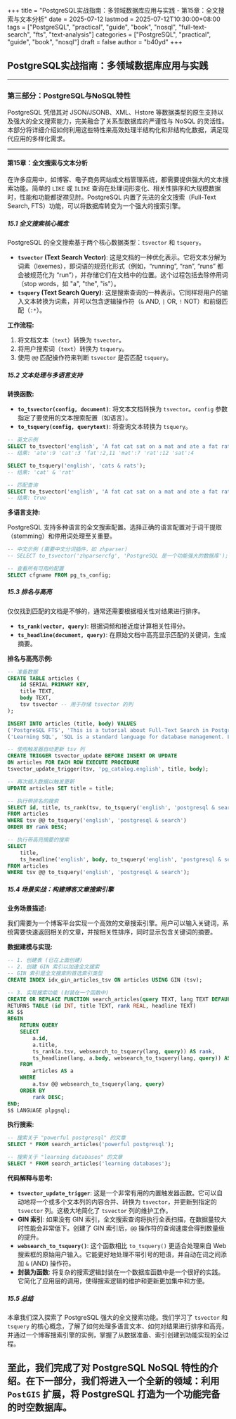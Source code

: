 +++
title = "PostgreSQL实战指南：多领域数据库应用与实践 - 第15章：全文搜索与文本分析"
date = 2025-07-12
lastmod = 2025-07-12T10:30:00+08:00
tags = ["PostgreSQL", "practical", "guide", "book", "nosql", "full-text-search", "fts", "text-analysis"]
categories = ["PostgreSQL", "practical", "guide", "book", "nosql"]
draft = false
author = "b40yd"
+++

## PostgreSQL实战指南：多领域数据库应用与实践

-----

### 第三部分：PostgreSQL与NoSQL特性

PostgreSQL 凭借其对 JSON/JSONB、XML、Hstore 等数据类型的原生支持以及强大的全文搜索能力，完美融合了关系型数据库的严谨性与 NoSQL 的灵活性。本部分将详细介绍如何利用这些特性来高效处理半结构化和非结构化数据，满足现代应用的多样化需求。

-----

#### 第15章：全文搜索与文本分析

在许多应用中，如博客、电子商务网站或文档管理系统，都需要提供强大的文本搜索功能。简单的 `LIKE` 或 `ILIKE` 查询在处理词形变化、相关性排序和大规模数据时，性能和功能都捉襟见肘。PostgreSQL 内置了先进的全文搜索（Full-Text Search, FTS）功能，可以将数据库转变为一个强大的搜索引擎。

##### 15.1 全文搜索核心概念

PostgreSQL 的全文搜索基于两个核心数据类型：`tsvector` 和 `tsquery`。

- **`tsvector` (Text Search Vector)**: 这是文档的一种优化表示。它将文本分解为词素（lexemes），即词语的规范化形式（例如，“running”, “ran”, “runs” 都会被规范化为 “run”），并存储它们在文档中的位置。这个过程包括去除停用词（stop words，如 "a", "the", "is"）。
- **`tsquery` (Text Search Query)**: 这是搜索查询的一种表示。它同样将用户的输入文本转换为词素，并可以包含逻辑操作符（`&` AND, `|` OR, `!` NOT）和前缀匹配（`:*`）。

**工作流程:**
1.  将文档文本（`text`）转换为 `tsvector`。
2.  将用户搜索词（`text`）转换为 `tsquery`。
3.  使用 `@@` 匹配操作符来判断 `tsvector` 是否匹配 `tsquery`。

##### 15.2 文本处理与多语言支持

**转换函数:**

- **`to_tsvector(config, document)`**: 将文本文档转换为 `tsvector`。`config` 参数指定了要使用的文本搜索配置（如语言）。
- **`to_tsquery(config, querytext)`**: 将查询文本转换为 `tsquery`。

```sql
-- 英文示例
SELECT to_tsvector('english', 'A fat cat sat on a mat and ate a fat rat.');
-- 结果: 'ate':9 'cat':3 'fat':2,11 'mat':7 'rat':12 'sat':4

SELECT to_tsquery('english', 'cats & rats');
-- 结果: 'cat' & 'rat'

-- 匹配查询
SELECT to_tsvector('english', 'A fat cat sat on a mat and ate a fat rat.') @@ to_tsquery('english', 'cats & rats');
-- 结果: true
```

**多语言支持:**

PostgreSQL 支持多种语言的全文搜索配置。选择正确的语言配置对于词干提取（stemming）和停用词处理至关重要。

```sql
-- 中文示例 (需要中文分词插件，如 zhparser)
-- SELECT to_tsvector('zhparsercfg', 'PostgreSQL 是一个功能强大的数据库');

-- 查看所有可用的配置
SELECT cfgname FROM pg_ts_config;
```

##### 15.3 排名与高亮

仅仅找到匹配的文档是不够的，通常还需要根据相关性对结果进行排序。

- **`ts_rank(vector, query)`**: 根据词频和接近度计算相关性得分。
- **`ts_headline(document, query)`**: 在原始文档中高亮显示匹配的关键词，生成摘要。

**排名与高亮示例:**

```sql
-- 准备数据
CREATE TABLE articles (
    id SERIAL PRIMARY KEY,
    title TEXT,
    body TEXT,
    tsv tsvector -- 用于存储 tsvector 的列
);

INSERT INTO articles (title, body) VALUES
('PostgreSQL FTS', 'This is a tutorial about Full-Text Search in PostgreSQL. PostgreSQL provides powerful search capabilities.'),
('Learning SQL', 'SQL is a standard language for database management. Learning SQL is essential.');

-- 使用触发器自动更新 tsv 列
CREATE TRIGGER tsvector_update BEFORE INSERT OR UPDATE
ON articles FOR EACH ROW EXECUTE PROCEDURE
tsvector_update_trigger(tsv, 'pg_catalog.english', title, body);

-- 再次插入数据以触发更新
UPDATE articles SET title = title;

-- 执行带排名的搜索
SELECT id, title, ts_rank(tsv, to_tsquery('english', 'postgresql & search')) AS rank
FROM articles
WHERE tsv @@ to_tsquery('english', 'postgresql & search')
ORDER BY rank DESC;

-- 执行带高亮摘要的搜索
SELECT
    title,
    ts_headline('english', body, to_tsquery('english', 'postgresql & search')) AS headline
FROM articles
WHERE tsv @@ to_tsquery('english', 'postgresql & search');
```

##### 15.4 场景实战：构建博客文章搜索引擎

**业务场景描述:**

我们需要为一个博客平台实现一个高效的文章搜索引擎。用户可以输入关键词，系统需要快速返回相关的文章，并按相关性排序，同时显示包含关键词的摘要。

**数据建模与实现:**

```sql
-- 1. 创建表 (已在上面创建)
-- 2. 创建 GIN 索引以加速全文搜索
-- GIN 索引是全文搜索的首选索引类型
CREATE INDEX idx_gin_articles_tsv ON articles USING GIN (tsv);

-- 3. 实现搜索功能 (封装在一个函数中)
CREATE OR REPLACE FUNCTION search_articles(query TEXT, lang TEXT DEFAULT 'english')
RETURNS TABLE (id INT, title TEXT, rank REAL, headline TEXT)
AS $$
BEGIN
    RETURN QUERY
    SELECT
        a.id,
        a.title,
        ts_rank(a.tsv, websearch_to_tsquery(lang, query)) AS rank,
        ts_headline(lang, a.body, websearch_to_tsquery(lang, query)) AS headline
    FROM
        articles AS a
    WHERE
        a.tsv @@ websearch_to_tsquery(lang, query)
    ORDER BY
        rank DESC;
END;
$$ LANGUAGE plpgsql;
```

**执行搜索:**

```sql
-- 搜索关于 "powerful postgresql" 的文章
SELECT * FROM search_articles('powerful postgresql');

-- 搜索关于 "learning databases" 的文章
SELECT * FROM search_articles('learning databases');
```

**代码解释与思考:**

- **`tsvector_update_trigger`**: 这是一个非常有用的内置触发器函数。它可以自动地将一个或多个文本列的内容合并、转换为 `tsvector`，并更新到指定的 `tsvector` 列。这极大地简化了 `tsvector` 列的维护工作。
- **GIN 索引**: 如果没有 GIN 索引，全文搜索查询将执行全表扫描，在数据量较大时性能会非常低下。创建了 GIN 索引后，`@@` 操作符的查询速度会得到数量级的提升。
- **`websearch_to_tsquery()`**: 这个函数相比 `to_tsquery()` 更适合处理来自 Web 搜索框的原始用户输入。它能更好地处理不带引号的短语，并自动在词之间添加 `&` (AND) 操作符。
- **封装为函数**: 将复杂的搜索逻辑封装在一个数据库函数中是一个很好的实践。它简化了应用层的调用，使得搜索逻辑的维护和更新更加集中和方便。

##### 15.5 总结

本章我们深入探索了 PostgreSQL 强大的全文搜索功能。我们学习了 `tsvector` 和 `tsquery` 的核心概念，了解了如何处理多语言文本、如何对结果进行排序和高亮，并通过一个博客搜索引擎的实例，掌握了从数据准备、索引创建到功能实现的全过程。

至此，我们完成了对 PostgreSQL NoSQL 特性的介绍。在下一部分，我们将进入一个全新的领域：利用 `PostGIS` 扩展，将 PostgreSQL 打造为一个功能完备的时空数据库。
-----
